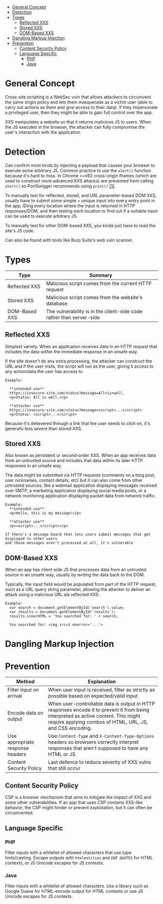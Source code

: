 - [General Concept](#general-concept)
- [Detection](#detection)
- [Types](#types)
  - [Reflected XXS](#reflected-xxs)
  - [Stored XXS](#stored-xxs)
  - [DOM-Based XXS](#dom-based-xxs)
- [Dangling Markup Injection](#dangling-markup-injection)
- [Prevention](#prevention)
  - [Content Security Policy](#content-security-policy)
  - [Language Specific](#language-specific)
    - [PHP](#php)
    - [Java](#java)

# General Concept
Cross-site scripting is a WebSec vuln that allows attackers to circumvent the same 
origin policy and lets them masquerade as a victim user (able to carry out actions as them
and give access to their data). If they impersonate a privileged user, then they might be
able to gain full control over the app. 

XXS manipulates a website so that it returns malicious JS to users. When the JS executes 
in the browser, the attacker can fully compromise the user's interaction with the application. 

# Detection
Can confirm most kinds by injecting a payload that causes your browser to execute some
arbitrary JS. Common practice to use the `alert()` function because it's hard to miss. 
In Chrome >=v92 cross-origin iframes (which are used to construct more advanced XXS attacks)
are prevented from calling `alert()` so PortSwigger recommends using `print()`
[[1]](https://portswigger.net/research/alert-is-dead-long-live-print). 

To manually test for reflected, stored, and URL parameter-based DOM XXS, usually have to
submit some simple + unique input  into every entry point in the app, IDing every location
where the input is returned in HTTP responses/DOM, and then testing each location to find out
if a suitable input can be used to execute arbitrary JS. 

To manually test for other DOM-based XXS, you kinda just have to read the site's JS code. 

Can also be found with tools like Burp Suite's web vuln scanner. 

# Types
| Type | Summary |
| ---- | ------- |
| Reflected XXS | Malicious script comes from the current HTTP request |
| Stored XXS | Malicious script comes from the website's database |
| DOM-Based XXS | The vulnerability is in the client-side code rather than server-side |

## Reflected XXS
Simplest variety. When an application receives data in an HTTP request
that includes the data within the immediate response in an unsafe way. 

If the site doesn't do any extra processing, the attacker can construct the URL
and if the user visits, the script will run as the user, giving it access to any action/data
the user has access to

```
Example:

  **intended use**
  https://insecure-site.com/status?message=All+is+well.
  <p>Status: All is well.</p>

  **attacker use**
  https://insecure-site.com/status?message=<script>...</script>
  <p>Status: <script>...</script>
```

Because it's delievered through a link that the user needs to click on, it's generally less 
severe than stored XXS. 

## Stored XXS
Also known as persistent or second-order XXS. When an app receives data from an untrusted source 
and includes that data within its later HTTP responses in an unsafe way. 

The data might be submitted via HTTP requests (comments on a blog post, user nicknames, 
contact details, etc) but it can also come from other untrusted sources, like a webmail 
application displaying messages received over SMTP, a marketing application displaying 
social media posts, or a network monitoring application displaying packet data from network 
traffic.

```
Example:
  **intended use**
  <p>Hello, this is my message!</p>

  **attacker use**
  <p><script>...</script></p>

If there's a message board that lets users submit messages that get displayed to other users
and those messages aren't processed at all, it's vulnerable
```

## DOM-Based XXS
When an app has client-side JS that processes data  from an untrusted source in an unsafe way, 
usually by writing the data back to the DOM. 

Typically, the input field would be populated from part of the HTTP request, such as a URL 
query string parameter, allowing the attacker to deliver an attack using a malicious URL
ala reflected XXS. 
```
Example:
  var search = document.getElementById('search').value;
  var results = document.getElementById('results');
  results.innerHTML = 'You searched for: ' + search;

  You searched for: <img src=1 onerror='...'>
```
# Dangling Markup Injection

# Prevention
| Method | Explanation |
| ------ | ----------- |
| Filter input on arrival | When user input is received, filter as strictly as possible based on expected/valid input |
| Encode data on output | When user-controllable data is output in HTTP responses encode it to prevent it from being interpreted as active content. This might require applying combos of HTML, URL, JS, and CSS encoding. |
| Use appropriate response headers | Use `Content-Type` and `X-Content-Type-Options` headers so browsers correctly interpret responses that aren't supposed to have any HTML or JS |
| Content Security Policy | Last defence to reduce severity of XXS vulns that still occur |

## Content Security Policy
CSP is a browser mechanism that aims to mitigate the impact of XXS and some other 
vulnerabilities. If an app that uses CSP contains XXS-like behavior, the CSP 
might hinder or prevent exploitation, but it can often be circumvented.

## Language Specific
### PHP
Filter inputs with a whitelist of allowed characters that use type hints/casting. 
Escape outputs with `htmlentities` and `ENT_QUOTES` for HTML contexts, or JS Unicode escapes 
for JS contexts. 

### Java
Filter inputs with a whitelist of allowed characters. 
Use a library such as Google Guave for HTML-encode output for HTML contexts or use JS 
Unicode escapes for JS contexts. 
